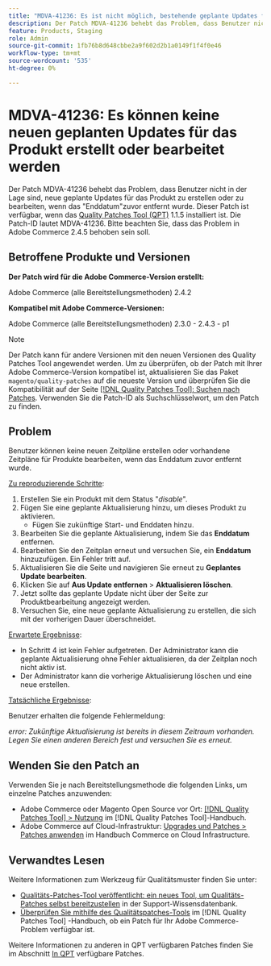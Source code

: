 ```yaml
---
title: "MDVA-41236: Es ist nicht möglich, bestehende geplante Updates für das Produkt zu erstellen oder zu bearbeiten."
description: Der Patch MDVA-41236 behebt das Problem, dass Benutzer nicht in der Lage sind, neue geplante Updates für das Produkt zu erstellen oder zu bearbeiten, wenn das "Enddatum"zuvor entfernt wurde. Dieser Patch ist verfügbar, wenn das [Quality Patches Tool (QPT)](https://experienceleague.adobe.com/en/docs/commerce-knowledge-base/kb/announcements/commerce-announcements/magento-quality-patches-released-new-tool-to-self-serve-quality-patches) 1.1.5 installiert ist. Die Patch-ID lautet MDVA-41236. Bitte beachten Sie, dass das Problem in Adobe Commerce 2.4.5 behoben sein soll.
feature: Products, Staging
role: Admin
source-git-commit: 1fb76b8d648cbbe2a9f602d2b1a0149f1f4f0e46
workflow-type: tm+mt
source-wordcount: '535'
ht-degree: 0%

---
```


# MDVA-41236: Es können keine neuen geplanten Updates für das Produkt erstellt oder bearbeitet werden

Der Patch MDVA-41236 behebt das Problem, dass Benutzer nicht in der Lage sind, neue geplante Updates für das Produkt zu erstellen oder zu bearbeiten, wenn das &quot;Enddatum&quot;zuvor entfernt wurde. Dieser Patch ist verfügbar, wenn das [Quality Patches Tool (QPT)](https://experienceleague.adobe.com/en/docs/commerce-knowledge-base/kb/announcements/commerce-announcements/magento-quality-patches-released-new-tool-to-self-serve-quality-patches) 1.1.5 installiert ist. Die Patch-ID lautet MDVA-41236. Bitte beachten Sie, dass das Problem in Adobe Commerce 2.4.5 behoben sein soll.

## Betroffene Produkte und Versionen

**Der Patch wird für die Adobe Commerce-Version erstellt:**

Adobe Commerce (alle Bereitstellungsmethoden) 2.4.2

**Kompatibel mit Adobe Commerce-Versionen:**

Adobe Commerce (alle Bereitstellungsmethoden) 2.3.0 - 2.4.3 - p1

>[!NOTE]
>
>Der Patch kann für andere Versionen mit den neuen Versionen des Quality Patches Tool angewendet werden. Um zu überprüfen, ob der Patch mit Ihrer Adobe Commerce-Version kompatibel ist, aktualisieren Sie das Paket `magento/quality-patches` auf die neueste Version und überprüfen Sie die Kompatibilität auf der Seite [[!DNL Quality Patches Tool]: Suchen nach Patches](https://experienceleague.adobe.com/en/docs/commerce-knowledge-base/kb/announcements/commerce-announcements/magento-quality-patches-released-new-tool-to-self-serve-quality-patches). Verwenden Sie die Patch-ID als Suchschlüsselwort, um den Patch zu finden.

## Problem

Benutzer können keine neuen Zeitpläne erstellen oder vorhandene Zeitpläne für Produkte bearbeiten, wenn das Enddatum zuvor entfernt wurde.

<u>Zu reproduzierende Schritte</u>:

1. Erstellen Sie ein Produkt mit dem Status &quot;*disable*&quot;.
1. Fügen Sie eine geplante Aktualisierung hinzu, um dieses Produkt zu aktivieren.
   * Fügen Sie zukünftige Start- und Enddaten hinzu.
1. Bearbeiten Sie die geplante Aktualisierung, indem Sie das **Enddatum** entfernen.
1. Bearbeiten Sie den Zeitplan erneut und versuchen Sie, ein **Enddatum** hinzuzufügen. Ein Fehler tritt auf.
1. Aktualisieren Sie die Seite und navigieren Sie erneut zu **Geplantes Update bearbeiten**.
1. Klicken Sie auf **Aus Update entfernen** > **Aktualisieren löschen**.
1. Jetzt sollte das geplante Update nicht über der Seite zur Produktbearbeitung angezeigt werden.
1. Versuchen Sie, eine neue geplante Aktualisierung zu erstellen, die sich mit der vorherigen Dauer überschneidet.

<u>Erwartete Ergebnisse</u>:

* In Schritt 4 ist kein Fehler aufgetreten. Der Administrator kann die geplante Aktualisierung ohne Fehler aktualisieren, da der Zeitplan noch nicht aktiv ist.
* Der Administrator kann die vorherige Aktualisierung löschen und eine neue erstellen.

<u>Tatsächliche Ergebnisse</u>:

Benutzer erhalten die folgende Fehlermeldung:

*error: Zukünftige Aktualisierung ist bereits in diesem Zeitraum vorhanden. Legen Sie einen anderen Bereich fest und versuchen Sie es erneut.*


## Wenden Sie den Patch an

Verwenden Sie je nach Bereitstellungsmethode die folgenden Links, um einzelne Patches anzuwenden:

* Adobe Commerce oder Magento Open Source vor Ort: [[!DNL Quality Patches Tool] > Nutzung](/help/tools/quality-patches-tool/usage.md) im [!DNL Quality Patches Tool]-Handbuch.
* Adobe Commerce auf Cloud-Infrastruktur: [Upgrades und Patches > Patches anwenden](https://experienceleague.adobe.com/docs/commerce-cloud-service/user-guide/develop/upgrade/apply-patches.html) im Handbuch Commerce on Cloud Infrastructure.

## Verwandtes Lesen

Weitere Informationen zum Werkzeug für Qualitätsmuster finden Sie unter:

* [Qualitäts-Patches-Tool veröffentlicht: ein neues Tool, um Qualitäts-Patches selbst bereitzustellen](https://experienceleague.adobe.com/en/docs/commerce-knowledge-base/kb/announcements/commerce-announcements/magento-quality-patches-released-new-tool-to-self-serve-quality-patches) in der Support-Wissensdatenbank.
* [Überprüfen Sie mithilfe des Qualitätspatches-Tools](/help/tools/quality-patches-tool/patches-available-in-qpt/check-patch-for-magento-issue-with-magento-quality-patches.md) im [!DNL Quality Patches Tool] -Handbuch, ob ein Patch für Ihr Adobe Commerce-Problem verfügbar ist.

Weitere Informationen zu anderen in QPT verfügbaren Patches finden Sie im Abschnitt [In QPT](https://experienceleague.adobe.com/tools/commerce-quality-patches/index.html) verfügbare Patches.
